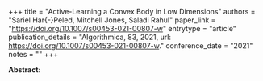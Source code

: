 +++
title = "Active-Learning a Convex Body in Low Dimensions"
authors = "Sariel Har{-}Peled, Mitchell Jones, Saladi Rahul"
paper_link = "https://doi.org/10.1007/s00453-021-00807-w"
entrytype = "article"
publication_details = "Algorithmica, 83, 2021, url: <a href='https://doi.org/10.1007/s00453-021-00807-w' target='_blank'>https://doi.org/10.1007/s00453-021-00807-w</a>."
conference_date = "2021"
notes = ""
+++

<b>Abstract:</b>
